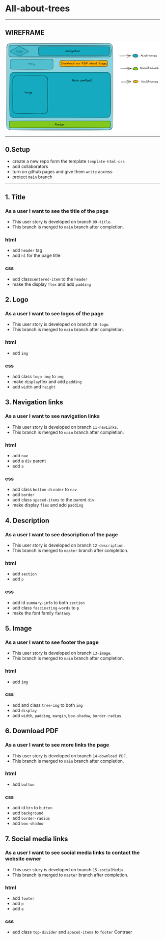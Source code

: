 # All-about-trees

---

## WIREFRAME

![wireframe](../img/design_about_trees.png)

---

## 0.Setup

- create a new repo form the template `template-html-css`
- add collaborators
- turn on github pages and give them `write` access
- protect `main` branch

---

## 1. Title

### As a user I want to see the title of the page

- This user story is developed on branch `09-title`.
- This branch is merged to `main` branch after completion.

### html

- add `header` tag
- add `h1` for the page title

### css

- add class`centered-item` to the `header`
- make the display `flex` and add `padding`

## 2. Logo

### As a user I want to see logos of the page

- This user story is developed on branch `10-logo`.
- This branch is merged to `main` branch after completion.

### html

- add `img`

### css

- add class `logo-img` to `img`
- make `display`flex and add `padding`
- add `width` and `height`

## 3. Navigation links

### As a user I want to see navigation links

- This user story is developed on branch `11-navLinks`.
- This branch is merged to `main` branch after completion.

### html

- add `nav`
- add a `div` parent
- add `a`

### css

- add class `bottom-divider` to `nav`
- add `border`
- add class `spaced-items` to the parent `div`
- make display `flex` and add `padding`

## 4. Description

### As a user I want to see description of the page

- This user story is developed on branch `12-description`.
- This branch is merged to `master` branch after completion.

### html

- add `section`
- add `p`

### css

- add id `summary-info` to both `section`
- add class `fascinating-words` to `p`
- make the font family `fantasy`

## 5. Image

### As a user I want to see footer the page

- This user story is developed on branch `13-image`.
- This branch is merged to `main` branch after completion.

### html

- add `img`

### css

- add and class `tree-img` to both `img`
- add `display`
- add `width`, `padding`, `margin`, `box-shadow`, `border-radius`

## 6. Download PDF

### As a user I want to see more links the page

- This user story is developed on branch `14-download PDF`.
- This branch is merged to `main` branch after completion.

### html

- add `button`

### css

- add id `btn` to `button`
- add `background`
- add `border-radius`
- add `box-shadow`

## 7. Social media links

### As a user I want to see social media links to contact the website owner

- This user story is developed on branch `15-socialMedia`.
- This branch is merged to `master` branch after completion.

### html

- add `footer`
- add `p`
- add `a`

### css

- add class `top-divider` and `spaced-items` to `footer` Contraer
